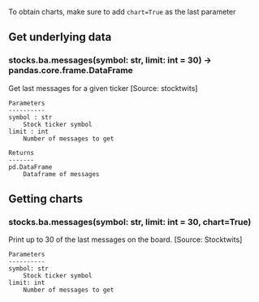 To obtain charts, make sure to add `chart=True` as the last parameter

## Get underlying data 
### stocks.ba.messages(symbol: str, limit: int = 30) -> pandas.core.frame.DataFrame

Get last messages for a given ticker [Source: stocktwits]

    Parameters
    ----------
    symbol : str
        Stock ticker symbol
    limit : int
        Number of messages to get

    Returns
    -------
    pd.DataFrame
        Dataframe of messages

## Getting charts 
### stocks.ba.messages(symbol: str, limit: int = 30, chart=True)

Print up to 30 of the last messages on the board. [Source: Stocktwits]

    Parameters
    ----------
    symbol: str
        Stock ticker symbol
    limit: int
        Number of messages to get
